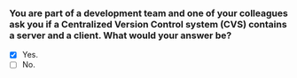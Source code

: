 ### You are part of a development team and one of your colleagues ask you if a Centralized Version Control system (CVS) contains a server and a client. What would your answer be?

- [x] Yes.
- [ ] No.
